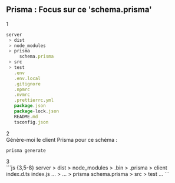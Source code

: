 
## Prisma : Focus sur ce 'schema.prisma'

<div grid="~ cols-2 gap-6" class="relative">

<div
  class="absolute -top-1 left-70 px-4 py-3 border rounded-full text-white bg-orange-300 shadow"
  style="z-index: 1;"
>
  1
</div>

```js {all|4-5}
server
 > dist
 > node_modules
 > prisma
     schema.prisma
 > src
 > test
   .env
   .env.local
   .gitignore
   .npmrc
   .nvmrc
   .prettierrc.yml
   package.json
   package-lock.json
   README.md
   tsconfig.json
```

<div
  v-if="$slidev.nav.clicks >= 2"
  class="absolute top-19 left-190 px-4 py-3 border rounded-full text-white bg-orange-300 shadow"
  style="z-index: 1;"
>
  2
</div>

<div>
<div v-click class="mt-5 border p-2 rounded-xl">
Génère-moi le client Prisma pour ce schéma :

`prisma generate`
</div>

<div
  v-if="$slidev.nav.clicks >= 3"
  class="absolute top-80 left-190 px-4 py-3 border rounded-full text-white bg-orange-300 shadow"
  style="z-index: 1;"
>
  3
</div>

<div v-click class="mt-8">
```js {3,5-8}
server
 > dist
 > node_modules
   > .bin
   > .prisma
     > client
         index.d.ts
         index.js
         ...
   > ...
 > prisma
     schema.prisma
 > src
 > test
   ...
```
</div>
</div>

</div>
